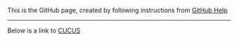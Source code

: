 This is the GitHub page, created by following instructions from
<a href=https://help.github.com/articles/creating-project-pages-using-the-command-line/>GitHub Help</a>

<hr>
Below is a link to <a href=http://cucis.ece.northwestern.edu/>CUCUS</a>
